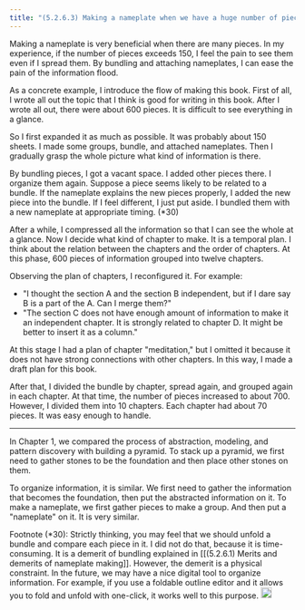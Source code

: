 ```yaml
---
title: "(5.2.6.3) Making a nameplate when we have a huge number of pieces"
---
```


Making a nameplate is very beneficial when there are many pieces. In my experience, if the number of pieces exceeds 150, I feel the pain to see them even if I spread them. By bundling and attaching nameplates, I can ease the pain of the information flood.

As a concrete example, I introduce the flow of making this book. First of all, I wrote all out the topic that I think is good for writing in this book. After I wrote all out, there were about 600 pieces. It is difficult to see everything in a glance.

So I first expanded it as much as possible. It was probably about 150 sheets. I made some groups, bundle, and attached nameplates. Then I gradually grasp the whole picture what kind of information is there.

By bundling pieces, I got a vacant space. I added other pieces there. I organize them again. Suppose a piece seems likely to be related to a bundle. If the nameplate explains the new pieces properly, I added the new piece into the bundle. If I feel different, I just put aside. I bundled them with a new nameplate at appropriate timing. (*30)

After a while, I compressed all the information so that I can see the whole at a glance. Now I decide what kind of chapter to make. It is a temporal plan. I think about the relation between the chapters and the order of chapters. At this phase, 600 pieces of information grouped into twelve chapters.

Observing the plan of chapters, I reconfigured it. For example:

- "I thought the section A and the section B independent, but if I dare say B is a part of the A. Can I merge them?"
- "The section C does not have enough amount of information to make it an independent chapter. It is strongly related to chapter D. It might be better to insert it as a column."

At this stage I had a plan of chapter "meditation," but I omitted it because it does not have strong connections with other chapters. In this way, I made a draft plan for this book.

After that, I divided the bundle by chapter, spread again, and grouped again in each chapter. At that time, the number of pieces increased to about 700. However, I divided them into 10 chapters. Each chapter had about 70 pieces. It was easy enough to handle.

---

In Chapter 1, we compared the process of abstraction, modeling, and pattern discovery with building a pyramid. To stack up a pyramid, we first need to gather stones to be the foundation and then place other stones on them.

To organize information, it is similar. We first need to gather the information that becomes the foundation, then put the abstracted information on it. To make a nameplate, we first gather pieces to make a group. And then put a "nameplate" on it. It is very similar.

Footnote (*30): Strictly thinking, you may feel that we should unfold a bundle and compare each piece in it. I did not do that, because it is time-consuming. It is a demerit of bundling explained in [[(5.2.6.1) Merits and demerits of nameplate making]]. However, the demerit is a physical constraint. In the future, we may have a nice digital tool to organize information. For example, if you use a foldable outline editor and it allows you to fold and unfold with one-click, it works well to this purpose.
<img src='https://scrapbox.io/api/pages/nishio-en/en/icon' alt='en.icon' height="19.5"/>